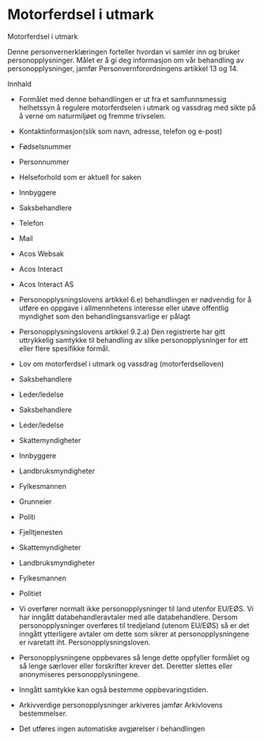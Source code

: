 # Motorferdsel i utmark

Motorferdsel i utmark

  

Denne personvernerklæringen forteller hvordan vi samler inn og bruker personopplysninger. Målet er å gi deg informasjon om vår behandling av personopplysninger, jamfør Personvernforordningens artikkel 13 og 14.

  

Innhald

*   Formålet med denne behandlingen er ut fra et samfunnsmessig helhetssyn å regulere motorferdselen i utmark og vassdrag med sikte på å verne om naturmiljøet og fremme trivselen.  
    
*   Kontaktinformasjon(slik som navn, adresse, telefon og e-post)  
    
*   Fødselsnummer  
    
*   Personnummer  
    
*   Helseforhold som er aktuell for saken  
    
*   Innbyggere  
    
*   Saksbehandlere  
    
*   Telefon  
    
*   Mail  
    
*   Acos Websak  
    
*   Acos Interact  
    
*   Acos Interact AS  
    
*   Personopplysningslovens artikkel 6.e) behandlingen er nødvendig for å utføre en oppgave i allmennhetens interesse eller utøve offentlig myndighet som den behandlingsansvarlige er pålagt  
    
*   Personopplysningslovens artikkel 9.2.a) Den registrerte har gitt uttrykkelig samtykke til behandling av slike personopplysninger for ett eller flere spesifikke formål.  
    
*   Lov om motorferdsel i utmark og vassdrag (motorferdselloven)  
    
*   Saksbehandlere  
    
*   Leder/ledelse  
    
*   Saksbehandlere  
    
*   Leder/ledelse  
    
*   Skattemyndigheter  
    
*   Innbyggere  
    
*   Landbruksmyndigheter  
    
*   Fylkesmannen  
    
*   Grunneier  
    
*   Politi  
    
*   Fjelltjenesten  
    
*   Skattemyndigheter  
    
*   Landbruksmyndigheter  
    
*   Fylkesmannen  
    
*   Politiet  
    
*   Vi overfører normalt ikke personopplysninger til land utenfor EU/EØS. Vi har inngått databehandleravtaler med alle databehandlere. Dersom personopplysninger overføres til tredjeland (utenom EU/EØS) så er det inngått ytterligere avtaler om dette som sikrer at personopplysningene er ivaretatt iht. Personopplysningsloven.  
    
*   Personopplysningene oppbevares så lenge dette oppfyller formålet og så lenge særlover eller forskrifter krever det. Deretter slettes eller anonymiseres personopplysningene.  
    
*   Inngått samtykke kan også bestemme oppbevaringstiden.  
    
*   Arkivverdige personopplysninger arkiveres jamfør Arkivlovens bestemmelser.  
    
*   Det utføres ingen automatiske avgjørelser i behandlingen